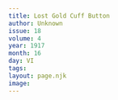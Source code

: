 ```yaml
---
title: Lost Gold Cuff Button
author: Unknown
issue: 18
volume: 4
year: 1917
month: 16
day: VI
tags:
layout: page.njk
image:
---
```





